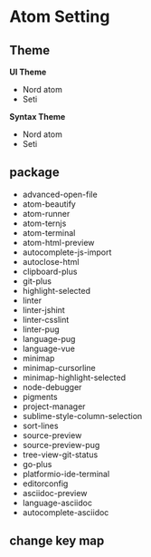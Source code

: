 # Atom Setting

## Theme

**UI Theme**

- Nord atom
- Seti

**Syntax Theme**

- Nord atom
- Seti

## package

- advanced-open-file
- atom-beautify
- atom-runner
- atom-ternjs
- atom-terminal
- atom-html-preview
- autocomplete-js-import
- autoclose-html
- clipboard-plus
- git-plus
- highlight-selected
- linter
- linter-jshint
- linter-csslint
- linter-pug
- language-pug
- language-vue
- minimap
- minimap-cursorline
- minimap-highlight-selected
- node-debugger
- pigments
- project-manager
- sublime-style-column-selection
- sort-lines
- source-preview
- source-preview-pug
- tree-view-git-status
- go-plus
- platformio-ide-terminal
- editorconfig
- asciidoc-preview
- language-asciidoc
- autocomplete-asciidoc

## change key map



